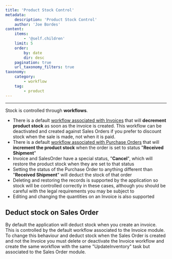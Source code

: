 ```yaml
---
title: 'Product Stock Control'
metadata:
    description: 'Product Stock Control'
    author: 'Joe Bordes'
content:
    items:
        - '@self.children'
    limit: 5
    order:
        by: date
        dir: desc
    pagination: true
    url_taxonomy_filters: true
taxonomy:
    category:
        - workflow
    tag:
        - product
---
```

---
Stock is controlled through **workflows**.

-   There is a default <u>workflow associated with
    Invoices</u> that will **decrement product stock** as soon as the
    invoice is created. This workflow can be deactivated and created
    against Sales Orders if you prefer to discount stock when the sale
    is made, not when it is paid.
-   There is a default <u>workflow associated with
    Purchase Orders</u> that will **increment the product stock**
    when the order is set to status "**Received Shipment**"
-   Invoice and SalesOrder have a special status, "**Cancel**", which
    will restore the product stock when they are set to that status
-   Setting the status of the Purchase Order to anything different than
    "**Received Shipment**" will deduct the stock of that order
-   Deleting and restoring the records is supported by the application
    so stock will be controlled correctly in these cases, although you
    should be careful with the legal requirements you may be subject to
-   Editing and changing the quantities on an Invoice is also supported

Deduct stock on Sales Order
---------------------------

By default the application will deduct stock when you create an invoice.
This is controlled by the default workflow associated to the Invoice
module. To change this behaviour and deduct stock when the Sales Order
is created and not the Invoice you must delete or deactivate the Invoice
workflow and create the same workflow with the same "UpdateInventory"
task but associated to the Sales Order module.
